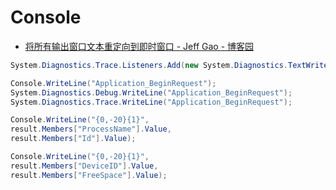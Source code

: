 # Console

- [将所有输出窗口文本重定向到即时窗口 - Jeff Gao - 博客园](https://www.cnblogs.com/0banana0/archive/2012/03/14/2396240.html)

```c#
System.Diagnostics.Trace.Listeners.Add(new System.Diagnostics.TextWriterTraceListener(Console.Out));

Console.WriteLine("Application_BeginRequest");
System.Diagnostics.Debug.WriteLine("Application_BeginRequest");
System.Diagnostics.Trace.WriteLine("Application_BeginRequest");

Console.WriteLine("{0,-20}{1}",
result.Members["ProcessName"].Value,
result.Members["Id"].Value);

Console.WriteLine("{0,-20}{1}",
result.Members["DeviceID"].Value,
result.Members["FreeSpace"].Value);
```
